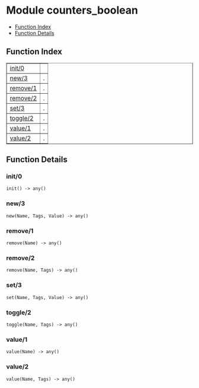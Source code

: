 

# Module counters_boolean #
* [Function Index](#index)
* [Function Details](#functions)

<a name="index"></a>

## Function Index ##


<table width="100%" border="1" cellspacing="0" cellpadding="2" summary="function index"><tr><td valign="top"><a href="#init-0">init/0</a></td><td></td></tr><tr><td valign="top"><a href="#new-3">new/3</a></td><td>.</td></tr><tr><td valign="top"><a href="#remove-1">remove/1</a></td><td>.</td></tr><tr><td valign="top"><a href="#remove-2">remove/2</a></td><td>.</td></tr><tr><td valign="top"><a href="#set-3">set/3</a></td><td>.</td></tr><tr><td valign="top"><a href="#toggle-2">toggle/2</a></td><td>.</td></tr><tr><td valign="top"><a href="#value-1">value/1</a></td><td>.</td></tr><tr><td valign="top"><a href="#value-2">value/2</a></td><td>.</td></tr></table>


<a name="functions"></a>

## Function Details ##

<a name="init-0"></a>

### init/0 ###

`init() -> any()`

<a name="new-3"></a>

### new/3 ###

`new(Name, Tags, Value) -> any()`

<a name="remove-1"></a>

### remove/1 ###

`remove(Name) -> any()`

<a name="remove-2"></a>

### remove/2 ###

`remove(Name, Tags) -> any()`

<a name="set-3"></a>

### set/3 ###

`set(Name, Tags, Value) -> any()`

<a name="toggle-2"></a>

### toggle/2 ###

`toggle(Name, Tags) -> any()`

<a name="value-1"></a>

### value/1 ###

`value(Name) -> any()`

<a name="value-2"></a>

### value/2 ###

`value(Name, Tags) -> any()`

